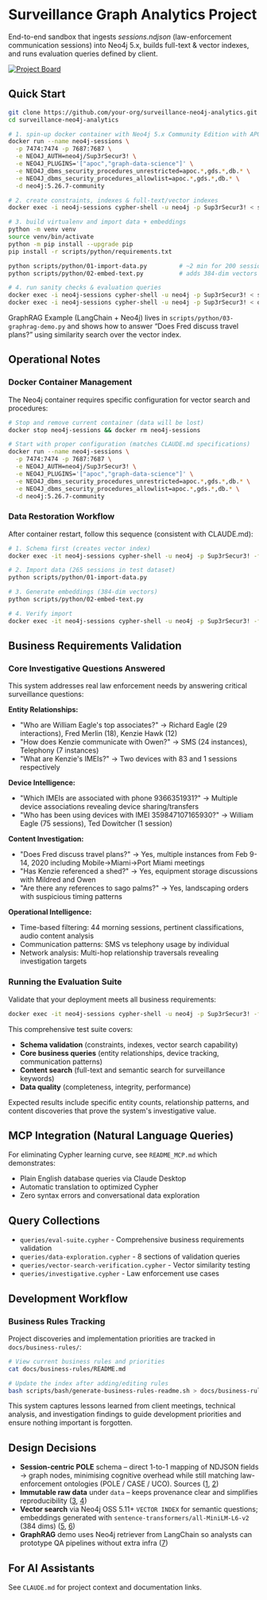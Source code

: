 # Surveillance Graph Analytics Project

End-to-end sandbox that ingests *sessions.ndjson* (law-enforcement communication sessions) into Neo4j 5.x, builds full-text & vector indexes, and runs evaluation queries defined by client.

[![Project Board](https://img.shields.io/badge/Project%20Board-Kanban-blue)](https://github.com/users/dzivkovi/projects/1)

## Quick Start

```bash
git clone https://github.com/your-org/surveillance-neo4j-analytics.git
cd surveillance-neo4j-analytics

# 1. spin-up docker container with Neo4j 5.x Community Edition with APOC and GDS
docker run --name neo4j-sessions \
  -p 7474:7474 -p 7687:7687 \
  -e NEO4J_AUTH=neo4j/Sup3rSecur3! \
  -e NEO4J_PLUGINS='["apoc","graph-data-science"]' \
  -e NEO4J_dbms_security_procedures_unrestricted=apoc.*,gds.*,db.* \
  -e NEO4J_dbms_security_procedures_allowlist=apoc.*,gds.*,db.* \
  -d neo4j:5.26.7-community

# 2. create constraints, indexes & full-text/vector indexes
docker exec -i neo4j-sessions cypher-shell -u neo4j -p Sup3rSecur3! < scripts/cypher/01-schema.cypher

# 3. build virtualenv and import data + embeddings
python -m venv venv
source venv/bin/activate
python -m pip install --upgrade pip
pip install -r scripts/python/requirements.txt

python scripts/python/01-import-data.py         # ~2 min for 200 sessions
python scripts/python/02-embed-text.py          # adds 384-dim vectors

# 4. run sanity checks & evaluation queries
docker exec -i neo4j-sessions cypher-shell -u neo4j -p Sup3rSecur3! < scripts/cypher/02-sanity.cypher
docker exec -i neo4j-sessions cypher-shell -u neo4j -p Sup3rSecur3! < queries/eval-suite.cypher
```

GraphRAG Example (LangChain + Neo4j) lives in
`scripts/python/03-graphrag-demo.py` and shows how to answer “Does Fred
discuss travel plans?” using similarity search over the vector index.

## Operational Notes

### Docker Container Management

The Neo4j container requires specific configuration for vector search and procedures:

```bash
# Stop and remove current container (data will be lost)
docker stop neo4j-sessions && docker rm neo4j-sessions

# Start with proper configuration (matches CLAUDE.md specifications)
docker run --name neo4j-sessions \
  -p 7474:7474 -p 7687:7687 \
  -e NEO4J_AUTH=neo4j/Sup3rSecur3! \
  -e NEO4J_PLUGINS='["apoc","graph-data-science"]' \
  -e NEO4J_dbms_security_procedures_unrestricted=apoc.*,gds.*,db.* \
  -e NEO4J_dbms_security_procedures_allowlist=apoc.*,gds.*,db.* \
  -d neo4j:5.26.7-community
```

### Data Restoration Workflow

After container restart, follow this sequence (consistent with CLAUDE.md):

```bash
# 1. Schema first (creates vector index)
docker exec -it neo4j-sessions cypher-shell -u neo4j -p Sup3rSecur3! -f scripts/cypher/01-schema.cypher

# 2. Import data (265 sessions in test dataset)
python scripts/python/01-import-data.py

# 3. Generate embeddings (384-dim vectors)
python scripts/python/02-embed-text.py

# 4. Verify import
docker exec -it neo4j-sessions cypher-shell -u neo4j -p Sup3rSecur3! -f scripts/cypher/02-sanity.cypher
```

## Business Requirements Validation

### Core Investigative Questions Answered

This system addresses real law enforcement needs by answering critical surveillance questions:

**Entity Relationships:**

- "Who are William Eagle's top associates?" → Richard Eagle (29 interactions), Fred Merlin (18), Kenzie Hawk (12)
- "How does Kenzie communicate with Owen?" → SMS (24 instances), Telephony (7 instances)  
- "What are Kenzie's IMEIs?" → Two devices with 83 and 1 sessions respectively

**Device Intelligence:**

- "Which IMEIs are associated with phone 9366351931?" → Multiple device associations revealing device sharing/transfers
- "Who has been using devices with IMEI 359847107165930?" → William Eagle (75 sessions), Ted Dowitcher (1 session)

**Content Investigation:**

- "Does Fred discuss travel plans?" → Yes, multiple instances from Feb 9-14, 2020 including Mobile→Miami→Port Miami meetings
- "Has Kenzie referenced a shed?" → Yes, equipment storage discussions with Mildred and Owen
- "Are there any references to sago palms?" → Yes, landscaping orders with suspicious timing patterns

**Operational Intelligence:**

- Time-based filtering: 44 morning sessions, pertinent classifications, audio content analysis
- Communication patterns: SMS vs telephony usage by individual
- Network analysis: Multi-hop relationship traversals revealing investigation targets

### Running the Evaluation Suite

Validate that your deployment meets all business requirements:

```bash
docker exec -it neo4j-sessions cypher-shell -u neo4j -p Sup3rSecur3! -f queries/eval-suite.cypher
```

This comprehensive test suite covers:

- **Schema validation** (constraints, indexes, vector search capability)
- **Core business queries** (entity relationships, device tracking, communication patterns)  
- **Content search** (full-text and semantic search for surveillance keywords)
- **Data quality** (completeness, integrity, performance)

Expected results include specific entity counts, relationship patterns, and content discoveries that prove the system's investigative value.

## MCP Integration (Natural Language Queries)

For eliminating Cypher learning curve, see `README_MCP.md` which demonstrates:

- Plain English database queries via Claude Desktop
- Automatic translation to optimized Cypher
- Zero syntax errors and conversational data exploration

## Query Collections

- `queries/eval-suite.cypher` - Comprehensive business requirements validation
- `queries/data-exploration.cypher` - 8 sections of validation queries
- `queries/vector-search-verification.cypher` - Vector similarity testing
- `queries/investigative.cypher` - Law enforcement use cases

## Development Workflow

### Business Rules Tracking

Project discoveries and implementation priorities are tracked in `docs/business-rules/`:

```bash
# View current business rules and priorities
cat docs/business-rules/README.md

# Update the index after adding/editing rules
bash scripts/bash/generate-business-rules-readme.sh > docs/business-rules/README.md
```

This system captures lessons learned from client meetings, technical analysis, and investigation findings to guide development priorities and ensure nothing important is forgotten.

## Design Decisions

- **Session-centric POLE** schema – direct 1-to-1 mapping of NDJSON fields → graph nodes, minimising cognitive overhead while still matching law-enforcement ontologies (POLE / CASE / UCO). Sources ([1](https://neo4j.com/blog/government/graph-technology-pole-position-law-enforcement/), [2](https://caseontology.org/ontology/start.html))
- **Immutable raw data** under `data` – keeps provenance clear and simplifies reproducibility ([3](https://neo4j.com/developer/data-import/), [4](https://neo4j.com/docs/operations-manual/current/backup-restore/))
- **Vector search** via Neo4j OSS 5.11+ `VECTOR INDEX` for semantic questions; embeddings generated with `sentence-transformers/all-MiniLM-L6-v2` (384 dims) ([5](https://github.com/neo4j/neo4j/releases/tag/5.11.0), [6](https://neo4j.com/docs/cypher-manual/current/indexes/semantic-indexes/vector-indexes/))
- **GraphRAG** demo uses Neo4j retriever from LangChain so analysts can prototype QA pipelines without extra infra ([7](https://neo4j.com/developer/genai-ecosystem/))

## For AI Assistants

See `CLAUDE.md` for project context and documentation links.
